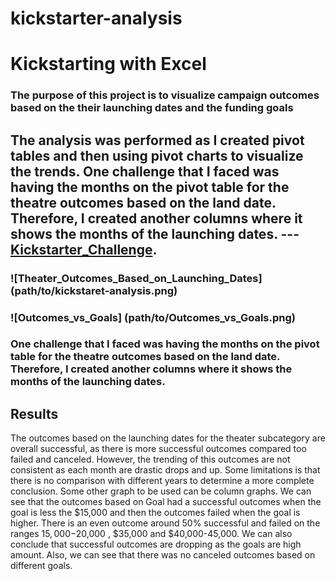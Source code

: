 # kickstarter-analysis
# Kickstarting with Excel

### The purpose of this project is to visualize campaign outcomes based on the their launching dates and the funding goals

## The analysis was performed as I created pivot tables and then using pivot charts to visualize the trends. One challenge that I faced was having the months on the pivot table for the theatre outcomes based on the land date. Therefore, I created another columns where it shows the months of the launching dates. --- [Kickstarter_Challenge](path/to/fKickstarter.xlxs).
### ![Theater_Outcomes_Based_on_Launching_Dates] (path/to/kickstaret-analysis.png)
### ![Outcomes_vs_Goals] (path/to/Outcomes_vs_Goals.png)

### One challenge that I faced was having the months on the pivot table for the theatre outcomes based on the land date. Therefore, I created another columns where it shows the months of the launching dates. 

## Results
The outcomes based on the launching dates for the theater subcategory are overall successful, as there is more successful outcomes compared too failed and canceled. However, the trending of this outcomes are not consistent as each month are drastic drops and up. Some limitations is that there is no comparison with different years to determine a more complete conclusion. Some other graph to be used can be column graphs.
We can see that the outcomes based on Goal had a successful outcomes when the goal is less the $15,000 and then the outcomes failed when the goal is higher. There is an even outcome around 50% successful and failed on the ranges $15,000-$20,000 , $35,000 and $40,000-45,000. We can also conclude that successful outcomes are dropping as the goals are high amount. Also, we can see that there was no canceled outcomes based on different goals.




